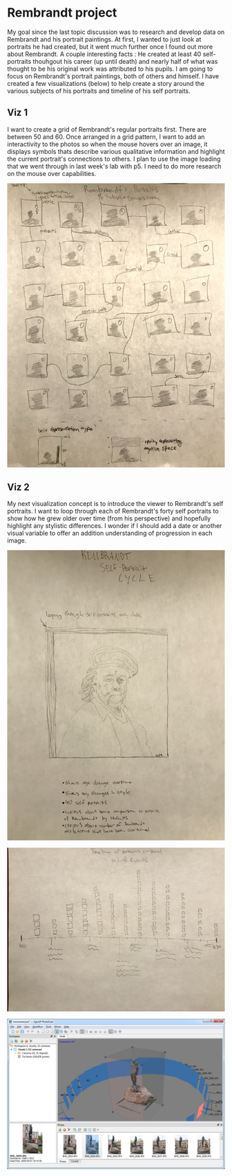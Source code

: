 # Rembrandt project

My goal since the last topic discussion was to research and develop data on Rembrandt and his portrait paintings. At first, I wanted to just look at portraits he had created, but it went much further once I found out more about Rembrandt. A couple interesting facts : He created at least 40 self-portraits thouhgout his career (up until death) and nearly half of what was thought to be his original work was attributed to his pupils. I am going to focus on Rembrandt's portrait paintings, both of others and himself. I have created a few visualizations (below) to help create a story around the various subjects of his portraits and timeline of his self portraits.

## Viz 1

I want to create a grid of Rembrandt's regular portraits first. There are between 50 and 60. Once arranged in a grid pattern, I want to add an interactivity to the photos so when the mouse hovers over an image, it displays symbols thats describe various qualitative information and highlight the current portrait's connections to others. I plan to use the image loading that we went through in last week's lab with p5. I need to do more research on the mouse over capabilities.

![alt text](https://github.com/joutwater/Major-Studio-1/blob/master/week07/IMG_2942.jpg)

## Viz 2

My next visualization concept is to introduce the viewer to Rembrandt's self portraits. I want to loop through each of Rembrandt's forty self portraits to show how he grew older over time (from his perspective) and hopefully highlight any stylistic differences. I wonder if I should add a date or another visual variable to offer an addition understanding of progression in each image.

![alt text](https://github.com/joutwater/Major-Studio-1/blob/master/week07/IMG_2943.jpg)



![alt text](https://github.com/joutwater/Major-Studio-1/blob/master/week07/IMG_2944.jpg)



![alt text](https://github.com/joutwater/Major-Studio-1/blob/master/week07/agisoft_example.png)

